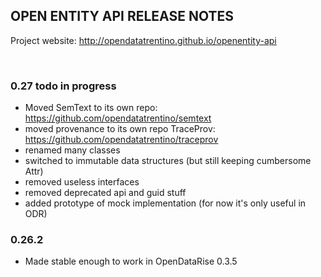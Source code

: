 
OPEN ENTITY API RELEASE NOTES
---------------------

Project website: http://opendatatrentino.github.io/openentity-api 

<br/>

### 0.27  todo in progress

- Moved SemText to its own repo: https://github.com/opendatatrentino/semtext
- moved provenance to its own repo TraceProv: https://github.com/opendatatrentino/traceprov
- renamed many classes
- switched to immutable data structures (but still keeping cumbersome Attr)
- removed useless interfaces
- removed deprecated api and guid stuff
- added prototype of mock implementation (for now it's only useful in ODR)


### 0.26.2

- Made stable enough to work in OpenDataRise 0.3.5
